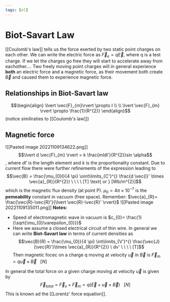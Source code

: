 ```yaml
---
tags: [el]
---
```

# Biot-Savart Law
[[Coulomb's law]] tells us the force exerted by two static point charges on each other.
We can write the electric force as $\vec{F}_{e}=q \vec{E}$, where q is a test charge.
If we let the charges go free they will start to accelerate away from eachother....
Two freely moving point charges will in general experience **both** an electric force and a magnetic force, as their movement both create $\vec{B}$ and caused them to experience magnetic force.

## Relationships in Biot-Savart law
$$\begin{align} \lvert \vec{F}_{m}\rvert \propto I \\ \\ \lvert \vec{F}_{m} \rvert \propto \frac{1}{R^{2}} \end{align}$$(notice similiraties to [[Coulomb's law]])

## Magnetic force
![[Pasted image 20221109134622.png]]
$$\lvert d \vec{F}_{m} \rvert = k \frac{mIdl'}{R^{2}}sin \alpha$$, where $dl'$ is the length element and $k$ is the proportionality constant.
Due to current flow there were further refinements of the expression leading to $$\vec{B} = \frac{\mu_{0}I}{4 \pi} \oint\limits_{C'}^{} \frac{d \vec{l}' \times \vec{a}_{R}}{R^{2}} \ \ \ \ [T] \text{ or } [Wb/m^{2}]$$which is the magnetic flux density (at point P).
$\mu_{0}= 4 \pi \times 10^{-7}$ is the **pemeability** constant in vacuum (free space).
Remember:  $\vec{a}_{R}= \frac{\vec{R}-\vec{R}'}{\lvert \vec{R}-\vec{R}' \rvert}$
![[Pasted image 20221109135011.png]]
**Notes:**
- Speed of electromagnetic wave in vacuum is $c_{0}= \frac{1}{\sqrt{\mu_{0}\varepsilon_{0}}}$
- Here we assume a closed electrical circuit of thin wire. In general we can write **Biot-Savart law** in terms of current densities as $$\vec{B}(R) = \frac{\mu_{0}}{4 \pi} \int\limits_{V'}^{} \frac{\vec{J}(\vec{R}')\times \vec{a}_{R}}{R^{2}} \ dv' \ \ \ \ [T]$$
Then magnetic focec on a charge q moving at velocity $\vec{u}$ in $\vec{B}$ is $\vec{F}_{m}= q \vec{u} \times \vec{B} \ \ \ [N]$

In general the total force on a given charge moving at velocity $\vec{u}$ is given by $$\vec{F}_{total}= \vec{F}_{e}+\vec{F}_{m}=q(\vec{E}+\vec{u} \times \vec{B}) \ \ \ [N]$$This is known ad the [[Lorentz' force equation]].
